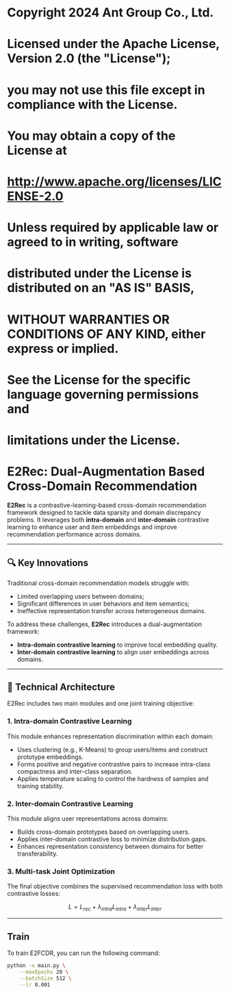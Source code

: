 # Copyright 2024 Ant Group Co., Ltd.
#
# Licensed under the Apache License, Version 2.0 (the "License");
# you may not use this file except in compliance with the License.
# You may obtain a copy of the License at
#
#     http://www.apache.org/licenses/LICENSE-2.0
#
# Unless required by applicable law or agreed to in writing, software
# distributed under the License is distributed on an "AS IS" BASIS,
# WITHOUT WARRANTIES OR CONDITIONS OF ANY KIND, either express or implied.
# See the License for the specific language governing permissions and
# limitations under the License.

# E2Rec: Dual-Augmentation Based Cross-Domain Recommendation

**E2Rec** is a contrastive-learning-based cross-domain recommendation framework designed to tackle data sparsity and domain discrepancy problems. It leverages both **intra-domain** and **inter-domain** contrastive learning to enhance user and item embeddings and improve recommendation performance across domains.

---

## 🔍 Key Innovations

Traditional cross-domain recommendation models struggle with:
- Limited overlapping users between domains;
- Significant differences in user behaviors and item semantics;
- Ineffective representation transfer across heterogeneous domains.

To address these challenges, **E2Rec** introduces a dual-augmentation framework:
- **Intra-domain contrastive learning** to improve local embedding quality.
- **Inter-domain contrastive learning** to align user embeddings across domains.

---

## 🧠 Technical Architecture

E2Rec includes two main modules and one joint training objective:

### 1. Intra-domain Contrastive Learning

This module enhances representation discrimination within each domain:

- Uses clustering (e.g., K-Means) to group users/items and construct prototype embeddings.
- Forms positive and negative contrastive pairs to increase intra-class compactness and inter-class separation.
- Applies temperature scaling to control the hardness of samples and training stability.

### 2. Inter-domain Contrastive Learning

This module aligns user representations across domains:

- Builds cross-domain prototypes based on overlapping users.
- Applies inter-domain contrastive loss to minimize distribution gaps.
- Enhances representation consistency between domains for better transferability.

### 3. Multi-task Joint Optimization

The final objective combines the supervised recommendation loss with both contrastive losses:

$$
L = L_{rec} + \lambda_{intra} L_{intra} + \lambda_{inter} L_{inter}
$$

---

## Train

To train E2FCDR, you can run the following command:

```bash
python -u main.py \
    --maxEpochs 20 \
    --batchSize 512 \
    --lr 0.001